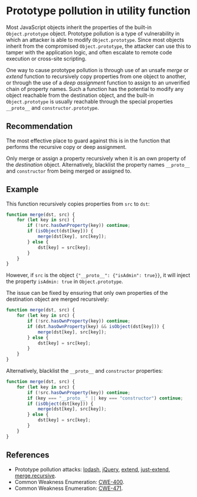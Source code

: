 # Prototype pollution in utility function
Most JavaScript objects inherit the properties of the built-in `Object.prototype` object. Prototype pollution is a type of vulnerability in which an attacker is able to modify `Object.prototype`. Since most objects inherit from the compromised `Object.prototype`, the attacker can use this to tamper with the application logic, and often escalate to remote code execution or cross-site scripting.

One way to cause prototype pollution is through use of an unsafe *merge* or *extend* function to recursively copy properties from one object to another, or through the use of a *deep assignment* function to assign to an unverified chain of property names. Such a function has the potential to modify any object reachable from the destination object, and the built-in `Object.prototype` is usually reachable through the special properties `__proto__` and `constructor.prototype`.


## Recommendation
The most effective place to guard against this is in the function that performs the recursive copy or deep assignment.

Only merge or assign a property recursively when it is an own property of the *destination* object. Alternatively, blacklist the property names `__proto__` and `constructor` from being merged or assigned to.


## Example
This function recursively copies properties from `src` to `dst`:


```javascript
function merge(dst, src) {
    for (let key in src) {
        if (!src.hasOwnProperty(key)) continue;
        if (isObject(dst[key])) {
            merge(dst[key], src[key]);
        } else {
            dst[key] = src[key];
        }
    }
}

```
However, if `src` is the object `{"__proto__": {"isAdmin": true}}`, it will inject the property `isAdmin: true` in `Object.prototype`.

The issue can be fixed by ensuring that only own properties of the destination object are merged recursively:


```javascript
function merge(dst, src) {
    for (let key in src) {
        if (!src.hasOwnProperty(key)) continue;
        if (dst.hasOwnProperty(key) && isObject(dst[key])) {
            merge(dst[key], src[key]);
        } else {
            dst[key] = src[key];
        }
    }
}

```
Alternatively, blacklist the `__proto__` and `constructor` properties:


```javascript
function merge(dst, src) {
    for (let key in src) {
        if (!src.hasOwnProperty(key)) continue;
        if (key === "__proto__" || key === "constructor") continue;
        if (isObject(dst[key])) {
            merge(dst[key], src[key]);
        } else {
            dst[key] = src[key];
        }
    }
}

```

## References
* Prototype pollution attacks: [lodash](https://hackerone.com/reports/380873), [jQuery](https://hackerone.com/reports/454365), [extend](https://hackerone.com/reports/381185), [just-extend](https://hackerone.com/reports/430291), [merge.recursive](https://hackerone.com/reports/381194).
* Common Weakness Enumeration: [CWE-400](https://cwe.mitre.org/data/definitions/400.html).
* Common Weakness Enumeration: [CWE-471](https://cwe.mitre.org/data/definitions/471.html).

